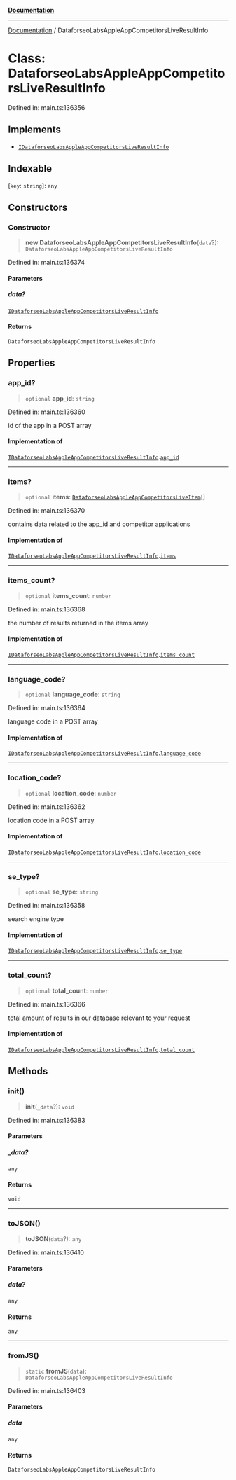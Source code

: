 [**Documentation**](../README.md)

***

[Documentation](../README.md) / DataforseoLabsAppleAppCompetitorsLiveResultInfo

# Class: DataforseoLabsAppleAppCompetitorsLiveResultInfo

Defined in: main.ts:136356

## Implements

- [`IDataforseoLabsAppleAppCompetitorsLiveResultInfo`](../interfaces/IDataforseoLabsAppleAppCompetitorsLiveResultInfo.md)

## Indexable

\[`key`: `string`\]: `any`

## Constructors

### Constructor

> **new DataforseoLabsAppleAppCompetitorsLiveResultInfo**(`data`?): `DataforseoLabsAppleAppCompetitorsLiveResultInfo`

Defined in: main.ts:136374

#### Parameters

##### data?

[`IDataforseoLabsAppleAppCompetitorsLiveResultInfo`](../interfaces/IDataforseoLabsAppleAppCompetitorsLiveResultInfo.md)

#### Returns

`DataforseoLabsAppleAppCompetitorsLiveResultInfo`

## Properties

### app\_id?

> `optional` **app\_id**: `string`

Defined in: main.ts:136360

id of the app in a POST array

#### Implementation of

[`IDataforseoLabsAppleAppCompetitorsLiveResultInfo`](../interfaces/IDataforseoLabsAppleAppCompetitorsLiveResultInfo.md).[`app_id`](../interfaces/IDataforseoLabsAppleAppCompetitorsLiveResultInfo.md#app_id)

***

### items?

> `optional` **items**: [`DataforseoLabsAppleAppCompetitorsLiveItem`](DataforseoLabsAppleAppCompetitorsLiveItem.md)[]

Defined in: main.ts:136370

contains data related to the app_id and competitor applications

#### Implementation of

[`IDataforseoLabsAppleAppCompetitorsLiveResultInfo`](../interfaces/IDataforseoLabsAppleAppCompetitorsLiveResultInfo.md).[`items`](../interfaces/IDataforseoLabsAppleAppCompetitorsLiveResultInfo.md#items)

***

### items\_count?

> `optional` **items\_count**: `number`

Defined in: main.ts:136368

the number of results returned in the items array

#### Implementation of

[`IDataforseoLabsAppleAppCompetitorsLiveResultInfo`](../interfaces/IDataforseoLabsAppleAppCompetitorsLiveResultInfo.md).[`items_count`](../interfaces/IDataforseoLabsAppleAppCompetitorsLiveResultInfo.md#items_count)

***

### language\_code?

> `optional` **language\_code**: `string`

Defined in: main.ts:136364

language code in a POST array

#### Implementation of

[`IDataforseoLabsAppleAppCompetitorsLiveResultInfo`](../interfaces/IDataforseoLabsAppleAppCompetitorsLiveResultInfo.md).[`language_code`](../interfaces/IDataforseoLabsAppleAppCompetitorsLiveResultInfo.md#language_code)

***

### location\_code?

> `optional` **location\_code**: `number`

Defined in: main.ts:136362

location code in a POST array

#### Implementation of

[`IDataforseoLabsAppleAppCompetitorsLiveResultInfo`](../interfaces/IDataforseoLabsAppleAppCompetitorsLiveResultInfo.md).[`location_code`](../interfaces/IDataforseoLabsAppleAppCompetitorsLiveResultInfo.md#location_code)

***

### se\_type?

> `optional` **se\_type**: `string`

Defined in: main.ts:136358

search engine type

#### Implementation of

[`IDataforseoLabsAppleAppCompetitorsLiveResultInfo`](../interfaces/IDataforseoLabsAppleAppCompetitorsLiveResultInfo.md).[`se_type`](../interfaces/IDataforseoLabsAppleAppCompetitorsLiveResultInfo.md#se_type)

***

### total\_count?

> `optional` **total\_count**: `number`

Defined in: main.ts:136366

total amount of results in our database relevant to your request

#### Implementation of

[`IDataforseoLabsAppleAppCompetitorsLiveResultInfo`](../interfaces/IDataforseoLabsAppleAppCompetitorsLiveResultInfo.md).[`total_count`](../interfaces/IDataforseoLabsAppleAppCompetitorsLiveResultInfo.md#total_count)

## Methods

### init()

> **init**(`_data`?): `void`

Defined in: main.ts:136383

#### Parameters

##### \_data?

`any`

#### Returns

`void`

***

### toJSON()

> **toJSON**(`data`?): `any`

Defined in: main.ts:136410

#### Parameters

##### data?

`any`

#### Returns

`any`

***

### fromJS()

> `static` **fromJS**(`data`): `DataforseoLabsAppleAppCompetitorsLiveResultInfo`

Defined in: main.ts:136403

#### Parameters

##### data

`any`

#### Returns

`DataforseoLabsAppleAppCompetitorsLiveResultInfo`
